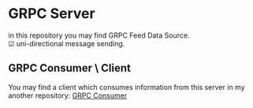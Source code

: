 # GRPC Server
in this repository you may find GRPC Feed Data Source.  
&#9745; uni-directional message sending.  

## GRPC Consumer \ Client

You may find a client which consumes information from this server in my another repository: [GRPC Consumer](https://github.com/Glareone/CryptoTrade-grpc-consumer)
